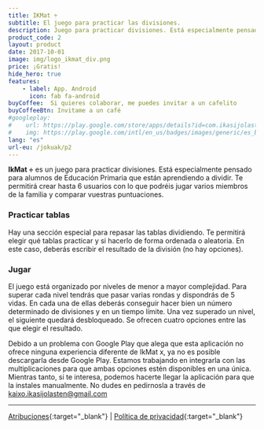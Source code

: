 ```yaml
---
title: IKMat ÷
subtitle: El juego para practicar las divisiones.
description: Juego para practicar divisiones. Está especialmente pensado para alumnos de Educación Primaria que están aprendiendo a dividir
product_code: 2
layout: product
date: 2017-10-01
image: img/logo_ikmat_div.png
price: ¡Gratis!
hide_hero: true
features:
    - label: App. Android
      icon: fab fa-android
buyCoffee:  Si quieres colaborar, me puedes invitar a un cafelito
buyCoffeeBtn: Invitame a un café
#googleplay: 
#    url: https://play.google.com/store/apps/details?id=com.ikasijolasten.ikmat.ikmatmult&amp;hl=es
#    img: https://play.google.com/intl/en_us/badges/images/generic/es_badge_web_generic.png
lang: "es"
url-eu: /jokuak/p2
---
```

**IkMat ÷** es un juego para practicar divisiones. Está especialmente pensado para alumnos de Educación Primaria que están aprendiendo a dividir. Te permitirá crear hasta 6 usuarios con lo que podréis jugar varios miembros de la familia y comparar vuestras puntuaciones.

### Practicar tablas
Hay una sección especial para repasar las tablas dividiendo. Te permitirá elegir qué tablas practicar y si hacerlo de forma ordenada o aleatoria. En este caso, deberás escribir el resultado de la división (no hay opciones).
### Jugar 
El juego está organizado por niveles de menor a mayor complejidad. Para superar cada nivel tendrás que pasar varias rondas y dispondrás de 5 vidas. En cada una de ellas deberás conseguir hacer bien un número determinado de divisiones y en un tiempo límite. Una vez superado un nivel, el siguiente quedará desbloqueado. Se ofrecen cuatro opciones entre las que elegir el resultado.

Debido a un problema con Google Play que alega que esta aplicación no ofrece ninguna experiencia diferente de IkMat x, ya no es posible descargarla desde Google Play.
Estamos trabajando en integrarla con las multiplicaciones para que ambas opciones estén disponibles en una única. Mientras tanto, si te interesa, podemos hacerte llegar la aplicación para que la instales manualmente. No dudes en pedirnosla a través de kaixo.ikasijolasten@gmail.com

<hr/>


[Atribuciones](/juegos/p2-atr){:target="_blank"} \| [Política de privacidad](/juegos/p2-pol){:target="_blank"}